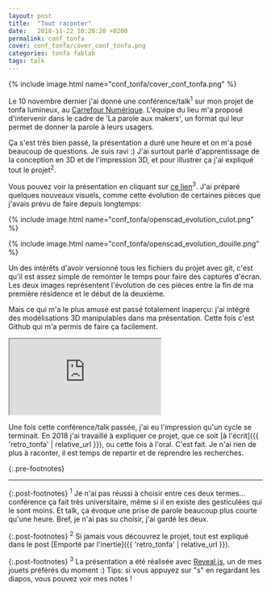 ```yaml
---
layout: post
title:  "Tout raconter"
date:   2018-11-22 10:20:20 +0200
permalink: conf_tonfa
cover: conf_tonfa/cover_conf_tonfa.png
categories: tonfa fablab
tags: talk
---
```


{% include image.html name="conf_tonfa/cover_conf_tonfa.png" %}

Le 10 novembre dernier j'ai donné une conférence/talk<sup>1</sup> sur mon projet de tonfa lumineux, au <a href="http://www.cite-sciences.fr/fr/au-programme/lieux-ressources/carrefour-numerique2/" target='_blank'>Carrefour Numérique</a>. L'équipe du lieu m'a proposé d'intervenir dans le cadre de 'La parole aux makers', un format qui leur permet de donner la parole à leurs usagers.

Ça s'est très bien passé, la présentation a duré une heure et on m'a posé beaucoup de questions. Je suis ravi :) J'ai surtout parlé d'apprentissage de la conception en 3D et de l'impression 3D, et pour illustrer ça j'ai expliqué tout le projet<sup>2</sup>.
<!--more-->

Vous pouvez voir la présentation en cliquant sur [ce lien](https://ruff9.github.io/conf_bilan_tonfa/)<sup>3</sup>. J'ai préparé quelques nouveaux visuels, comme cette évolution de certaines pièces que j'avais prévu de faire depuis longtemps:

{% include image.html name="conf_tonfa/openscad_evolution_culot.png" %}

{% include image.html name="conf_tonfa/openscad_evolution_douille.png" %}

Un des intérêts d'avoir versionné tous les fichiers du projet avec git, c'est qu'il est assez simple de remonter le temps pour faire des captures d'écran. Les deux images représentent l'évolution de ces pièces entre la fin de ma première résidence et le début de la deuxième.

Mais ce qui m'a le plus amusé est passé totalement inaperçu: j'ai intégré des modélisations 3D manipulables dans ma présentation. Cette fois c'est Github qui m'a permis de faire ça facilement.

<iframe class='github-render' src="https://render.githubusercontent.com/view/solid?commit=8609fe5f18c8fea19bc04d6e6686881c530e23ad&amp;enc_url=68747470733a2f2f7261772e67697468756275736572636f6e74656e742e636f6d2f52756666392f4c696768742f383630396665356631386338666561313962633034643665363638363838316335333065323361642f73746c2f696e746572696575722e73746c&amp;nwo=Ruff9%2FLight&amp;path=stl%2Finterieur.stl&amp;repository_id=37383600&amp;repository_type=Repository#dc3b1000-4c8d-4edf-b070-0424e62d8d99">Viewer requires iframe.</iframe>
<br/>

Une fois cette conférence/talk passée, j'ai eu l'impression qu'un cycle se terminait. En 2018 j'ai travaillé à expliquer ce projet, que ce soit [à l'écrit]({{ 'retro_tonfa' | relative_url }}), ou cette fois à l'oral. C'est fait. Je n'ai rien de plus à raconter, il est temps de repartir et de reprendre les recherches.

{:.pre-footnotes}
<hr/>
{:.post-footnotes}
<sup>1</sup>  Je n'ai pas réussi à choisir entre ces deux termes... conférence ça fait très universitaire, même si il en existe des gesticulées qui le sont moins. Et talk, ça évoque une prise de parole beaucoup plus courte qu'une heure. Bref, je n'ai pas su choisir, j'ai gardé les deux.

{:.post-footnotes}
<sup>2</sup>  Si jamais vous découvrez le projet, tout est expliqué dans le post [Emporté par l'inertie]({{ 'retro_tonfa' | relative_url }}).

{:.post-footnotes}
<sup>3</sup> La présentation a été réalisée avec [Reveal.js](https://github.com/hakimel/reveal.js), un de mes jouets préférés du moment :) Tips: si vous appuyez sur "s" en regardant les diapos, vous pouvez voir mes notes !